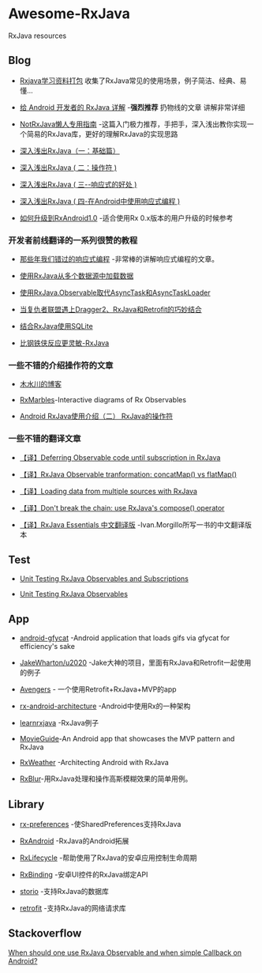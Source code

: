 # Awesome-RxJava
RxJava resources

## Blog
* [Rxjava学习资料打包](http://p.codekk.com/detail/Android/THEONE10211024/RxJavaSamples)  收集了RxJava常见的使用场景，例子简洁、经典、易懂...

*  [给 Android 开发者的 RxJava 详解](http://gank.io/post/560e15be2dca930e00da1083) -**强烈推荐** 扔物线的文章  讲解非常详细

* [NotRxJava懒人专用指南](http://www.devtf.cn/?p=323) -这篇入门极力推荐，手把手，深入浅出教你实现一个简易的RxJava库，更好的理解RxJava的实现思路

* [深入浅出RxJava（一：基础篇）](http://blog.csdn.net/lzyzsd/article/details/41833541)
 
* [深入浅出RxJava ( 二：操作符 )](http://blog.csdn.net/lzyzsd/article/details/44094895)

* [深入浅出RxJava ( 三--响应式的好处 )](http://blog.csdn.net/lzyzsd/article/details/44891933)

* [深入浅出RxJava ( 四-在Android中使用响应式编程 )](http://blog.csdn.net/lzyzsd/article/details/45033611)
 
* [如何升级到RxAndroid1.0](http://blog.csdn.net/lzyzsd/article/details/49248235) -适合使用Rx 0.x版本的用户升级的时候参考

### 开发者前线翻译的一系列很赞的教程
 
*  [那些年我们错过的响应式编程](http://www.devtf.cn/?p=174) -非常棒的讲解响应式编程的文章。

* [使用RxJava从多个数据源中加载数据](http://www.devtf.cn/?p=764)

* [使用RxJava.Observable取代AsyncTask和AsyncTaskLoader](http://www.devtf.cn/?p=114)

* [当复仇者联盟遇上Dragger2、RxJava和Retrofit的巧妙结合](http://www.devtf.cn/?p=565)

* [结合RxJava使用SQLite](http://www.devtf.cn/?p=734)

* [比钢铁侠反应更灵敏-RxJava](http://www.devtf.cn/?p=770)
 
###  一些不错的介绍操作符的文章
 * [木水川的博客](http://mushuichuan.com/tags/RxJava/) 
 
 * [RxMarbles](http://rxmarbles.com/)-Interactive diagrams of Rx Observables
 
 * [Android RxJava使用介绍（二） RxJava的操作符](http://blog.csdn.net/job_hesc/article/details/46242117)
 
###  一些不错的翻译文章
* [【译】Deferring Observable code until subscription in RxJava](http://www.jianshu.com/p/c83996149f5b)

* [【译】RxJava Observable tranformation: concatMap() vs flatMap()](http://www.jianshu.com/p/6d16805537ef)
 
* [【译】Loading data from multiple sources with RxJava](http://www.jianshu.com/p/be084df924dc)
 
* [【译】Don't break the chain: use RxJava's compose() operator](http://www.jianshu.com/p/e9e03194199e)

* [【译】RxJava Essentials 中文翻译版](http://rxjava.yuxingxin.com/) -Ivan.Morgillo所写一书的中文翻译版本
 
## Test 

* [Unit Testing RxJava Observables and Subscriptions](http://fedepaol.github.io/blog/2015/09/13/testing-rxjava-observables-subscriptions/)

* [Unit Testing RxJava Observables](https://medium.com/ribot-labs/unit-testing-rxjava-6e9540d4a329)

## App

* [android-gfycat](https://github.com/dlew/android-gfycat) -Android application that loads gifs via gfycat for efficiency's sake

* [JakeWharton/u2020](https://github.com/JakeWharton/u2020) -Jake大神的项目，里面有RxJava和Retrofit一起使用的例子

* [Avengers](https://github.com/saulmm/Avengers) - 一个使用Retrofit+RxJava+MVP的app

* [rx-android-architecture](https://github.com/tehmou/rx-android-architecture) -Android中使用Rx的一种架构
 
* [learnrxjava](https://github.com/jhusain/learnrxjava) -RxJava例子

* [MovieGuide]([https://github.com/esoxjem/MovieGuide](https://github.com/esoxjem/MovieGuide))-An Android app that showcases the MVP pattern and RxJava

* [RxWeather]([https://github.com/SmartDengg/RxWeather](https://github.com/SmartDengg/RxWeather))
-Architecting Android with RxJava

* [RxBlur]([https://github.com/SmartDengg/RxBlur](https://github.com/SmartDengg/RxBlur))-用RxJava处理和操作高斯模糊效果的简单用例。
## Library
 
 * [rx-preferences](https://github.com/f2prateek/rx-preferences) -使SharedPreferences支持RxJava

 * [RxAndroid](https://github.com/ReactiveX/RxAndroid) -RxJava的Android拓展
 
 * [RxLifecycle](https://github.com/trello/RxLifecycle) -帮助使用了RxJava的安卓应用控制生命周期
 
 * [RxBinding](https://github.com/JakeWharton/RxBinding) -安卓UI控件的RxJava绑定API

 * [storio](https://github.com/pushtorefresh/storio) -支持RxJava的数据库

 * [retrofit](https://github.com/square/retrofit) -支持RxJava的网络请求库

## Stackoverflow
 
 [When should one use RxJava Observable and when simple Callback on Android?](http://stackoverflow.com/questions/21890338/when-should-one-use-rxjava-observable-and-when-simple-callback-on-android)



